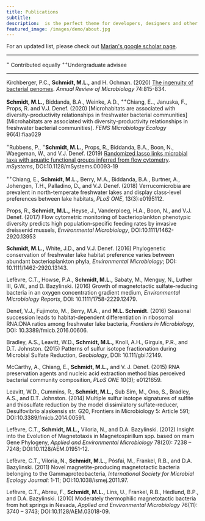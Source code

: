 ```yaml
---
title: Publications
subtitle: 
description:  is the perfect theme for developers, designers and other creatives.
featured_image: /images/demo/about.jpg
---
```



For an updated list, please check out [Marian's google scholar page](https://scholar.google.com/citations?user=XN44kAIAAAAJ&hl=en). 

***

<sup>=</sup> Contributed equally                <sup>++</sup>Undergraduate advisee

***

Kirchberger, P.C., **Schmidt, M.L.,** and H. Ochman. (2020) [The ingenuity of bacterial genomes](https://www.annualreviews.org/doi/10.1146/annurev-micro-020518-115822?url_ver=Z39.88-2003&rfr_id=ori%3Arid%3Acrossref.org&rfr_dat=cr_pub++0pubmed).  *Annual Review of Microbiology* 74:815-834.  

**Schmidt, M.L.,** Biddanda, B.A., Weinke, A.D., <sup>++</sup>Chiang, E.., Januska, F., Props, R. and V.J. Denef. (2020) [Microhabitats are associated with diversity-productivity relationships in freshwater bacterial communities](Microhabitats are associated with diversity-productivity relationships in freshwater bacterial communities). *FEMS Microbiology Ecology* 96(4):fiaa029  

<sup>=</sup>Rubbens, P., <sup>=</sup>**Schmidt, M.L.,** Props, R., Biddanda, B.A., Boon, N., Waegeman, W., and V.J. Denef. (2019) [Randomized lasso links microbial taxa with aquatic functional groups inferred from flow cytometry](https://journals.asm.org/doi/10.1128/msystems.00093-19?permanently=true). *mSystems*, DOI:10.1128/mSystems.00093-19   

<sup>++</sup>Chiang, E., **Schmidt, M.L.,** Berry, M.A., Biddanda, B.A., Burtner, A., Johengen, T.H., Palladino, D., and V.J. Denef. (2018) Verrucomicrobia are prevalent in north-temperate freshwater lakes and display class-level preferences between lake habitats, *PLoS ONE*, 13(3):e0195112.  

Props, R., **Schmidt, M.L.,** Heyse, J., Vanderploeg, H.A., Boon, N., and V.J. Denef. (2017) Flow cytometric monitoring of bacterioplankton phenotypic diversity predicts high population‐specific feeding rates by invasive dreissenid mussels, *Environmental Microbiology*, DOI:10.1111/1462-2920.13953  

**Schmidt, M.L.,** White, J.D., and V.J. Denef. (2016) Phylogenetic conservation of freshwater lake habitat preference varies between abundant bacterioplankton phyla, *Environmental Microbiology*; DOI: 10.1111/1462-2920.13143.  

Lefèvre, C.T., Howse, P.A., **Schmidt, M.L.,** Sabaty, M., Menguy, N., Luther III, G.W., and D. Bazylinski. (2016) Growth of magnetotactic sulfate-reducing bacteria in an oxygen concentration gradient medium, *Environmental Microbiology Reports*, DOI: 10.1111/1758-2229.12479.  

Denef, V.J., Fujimoto, M., Berry, M.A., and **M.L. Schmidt.** (2016) Seasonal succession leads to habitat-dependent differentiation in ribosomal RNA:DNA ratios among freshwater lake bacteria, *Frontiers in Microbiology*, DOI: 10.3389/fmicb.2016.00606.  

Bradley, A.S., Leavitt, W.D., **Schmidt, M.L.,** Knoll, A.H., Girguis, P.R., and D.T. Johnston. (2015) Patterns of sulfur isotope fractionation during Microbial Sulfate Reduction, *Geobiology*, DOI: 10.111/gbi.12149.  

McCarthy, A., Chiang, E., **Schmidt, M.L.,** and V. J. Denef. (2015) RNA preservation agents and nucleic acid extraction method bias perceived bacterial community composition, *PLoS ONE* 10(3); e0121659.  

Leavitt, W.D., Cummins, R., **Schmidt, M.L.,** Sub Sim, M., Ono, S., Bradley, A.S., and D.T. Johnston. (2014) Multiple sulfur isotope signatures of sulfite and thiosulfate reduction by the model dissimilatory sulfate-reducer, Desulfovibrio alaskensis str. G20, Frontiers in Microbiology 5: Article 591; DOI:10.3389/fmicb.2014.00591.  

Lefèvre, C.T., **Schmidt, M.L.,** Viloria, N., and D.A. Bazylinski. (2012) Insight into the Evolution of Magnetotaxis in Magnetospirillum spp. based on mam Gene Phylogeny, *Applied and Environmental Microbiology* 78(20): 7238 – 7248; DOI:10.1128/AEM.01951-12.  

Lefèvre, C.T., Viloria, N., **Schmidt, M.L.,** Pósfai, M., Frankel, R.B., and D.A. Bazylinski. (2011) Novel magnetite-producing magnetotactic bacteria belonging to the Gammaproteobacteria, *International Society for Microbial Ecology Journal*: 1-11; DOI:10.1038/ismej.2011.97.  

Lefèvre, C.T., Abreu, F., **Schmidt, M.L.,** Lins, U., Frankel, R.B., Hedlund, B.P., and D.A. Bazylinski. (2010) Moderately thermophilic magnetotactic bacteria from hot springs in Nevada, *Applied and Environmental Microbiology* 76(11): 3740 – 3743; DOI:10.1128/AEM.03018-09.

